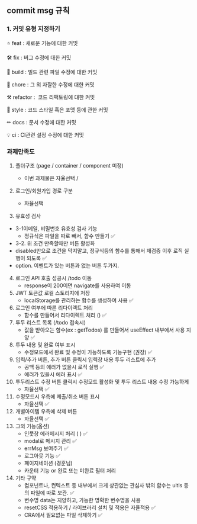 ## commit msg 규칙

### 1. 커밋 유형 지정하기

⭐ feat : 새로운 기능에 대한 커밋

🛠 fix : 버그 수정에 대한 커밋

🧱 build : 빌드 관련 파일 수정에 대한 커밋

👏 chore : 그 외 자잘한 수정에 대한 커밋

⚒ refactor :  코드 리팩토링에 대한 커밋

🎨 style : 코드 스타일 혹은 포맷 등에 관한 커밋

✏ docs : 문서 수정에 대한 커밋

💡 ci : CI관련 설정 수정에 대한 커밋



### 과제만족도

1. 폴더구조
(page / container / component 미정)
    - 이번 과제물은 자율선택 / 
    
2. 로그인/회원가입 경로 구분
    - 자율선택 

3. 유효성 검사
 - 3-1이메일, 비밀번호 유효성 검사 기능
   - 정규식은 파일을 따로 빼서, 함수 만들기 ✅
  -  3-2. 위 조건 만족할때만 버튼 활성화
   - disabled만으로 조건을 막지말고, 정규식등의 함수를 통해서 재검증 이후 로직 실행이 되도록 ✅
   - option. 이벤트가 있는 버튼과 없는 버튼 두가지.

4. 로그인 API 호출 성공시 /todo 이동
    - response이 200이면 navigate를 사용하여 이동
5. JWT 토큰값 로컬 스토리지에 저장
    - localStorage를 관리하는 함수를 생성하여 사용 ✅
6. 로그인 여부에 따른 리다이렉트 처리
    - 함수를 만들어서 리다이렉트 처리 () ✅
7. 투두 리스트 목록 (/todo 접속시)
    - 값을 받아오는 함수(ex : getTodos) 를 만들어서 useEffect 내부에서 사용 지양 ✅
8. 투두 내용 및 완료 여부 표시
    - 수정모드에서 완료 및 수정이 가능하도록 기능구현 (권장) ✅
9. 입력/추가 버튼, 추가 버튼 클릭시 입력창 내용 투두 리스트에 추가
    - 공백 등의 에러가 없을시 로직 실행 ✅
    - 에러가 있을시 에러 표시 ✅
10. 투두리스트 수정 버튼 클릭시 수정모드 활성화 및 투두 리스트 내용 수정 가능하게
    - 자율선택 ✅
11. 수정모드시 우측에 제출/취소 버튼 표시
    - 자율선택 ✅
12. 개별아이템 우측에 삭제 버튼
    - 자율선택 ✅
13. 그외 기능(옵션)
    - 인풋창 에러메시지 처리 ( ) ✅
    - modal로 메시지 관리 ✅
    - errMsg 보여주기 ✅
    - 로그아웃 기능 ✅
    - 페이지네이션 (경훈님)
    - 카운터 기능 or 완료 또는 미완료 필터 처리
14. 기타 규약
    - 컴포넌트나, 컨텍스트 등 내부에서 크게 상관없는 관심사 밖의 함수는 uitls 등의 파일에 따로 보관. ✅
    - 변수명 data는 지양하고, 가능한 명확한 변수명을 사용
    - resetCSS 적용하기 / 라이브러리 설치 및 적용은 자율적용 ✅
    - CRA에서 필요없는 파일 삭제하기 ✅